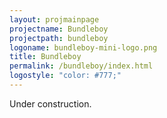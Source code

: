 ```yaml
---
layout: projmainpage
projectname: Bundleboy
projectpath: bundleboy
logoname: bundleboy-mini-logo.png
title: Bundleboy
permalink: /bundleboy/index.html
logostyle: "color: #777;"
---
```



Under construction.

